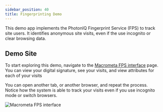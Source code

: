 ```yaml
---
sidebar_position: 40
title: Fingerprinting Demo
---
```


This demo app implements the PhotonIQ Fingerprint Service (FPS) to track site users. It identifies anonymous site visits, even if the use incognito or clear browsing data.

## Demo Site

To start exploring this demo, navigate to the [Macrometa FPS interface](https://demo.photoniq.macrometa.io/api/ds/ui/) page. You can view your digital signature, see your visits, and view attributes for each of your visits

You can open another tab, or another browser, and repeat the process. Notice how the system is able to track your visits even if you use incognito mode or switch browsers.

![Macrometa FPS interface](/img/demos/attribute-example.png)
